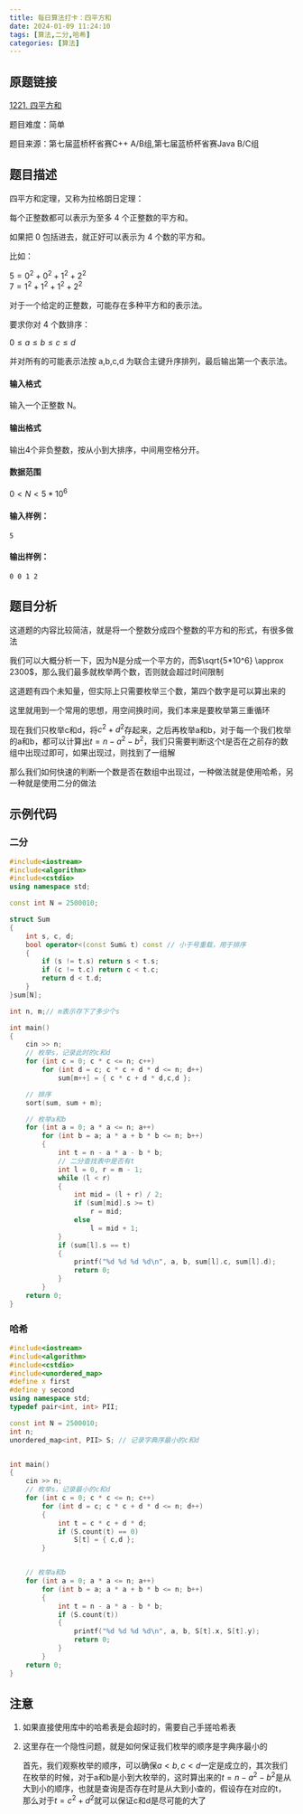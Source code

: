 ```yaml
---
title: 每日算法打卡：四平方和
date: 2024-01-09 11:24:10
tags: [算法,二分,哈希]
categories: [算法]
---
```


## 原题链接

[1221. 四平方和](https://www.acwing.com/problem/content/1223/)

题目难度：简单

题目来源：第七届蓝桥杯省赛C++ A/B组,第七届蓝桥杯省赛Java B/C组

## 题目描述

四平方和定理，又称为拉格朗日定理：

每个正整数都可以表示为至多 4 个正整数的平方和。

如果把 0 包括进去，就正好可以表示为 4 个数的平方和。

比如：

$5 = 0^2 + 0^2 + 1^2 + 2^2$  
$7 = 1^2 + 1^2 + 1^2 + 2^2$

对于一个给定的正整数，可能存在多种平方和的表示法。

要求你对 4 个数排序：

$0 \le a \le b \le c \le d$

并对所有的可能表示法按 a,b,c,d 为联合主键升序排列，最后输出第一个表示法。

#### 输入格式

输入一个正整数 N。

#### 输出格式

输出4个非负整数，按从小到大排序，中间用空格分开。

#### 数据范围

$0 < N < 5 * 10^6$

#### 输入样例：

```
5 
```

#### 输出样例：

```
0 0 1 2 
```

## 题目分析

这道题的内容比较简洁，就是将一个整数分成四个整数的平方和的形式，有很多做法

我们可以大概分析一下，因为N是分成一个平方的，而$\sqrt{5*10^6} \approx 2300$，那么我们最多就枚举两个数，否则就会超过时间限制

这道题有四个未知量，但实际上只需要枚举三个数，第四个数字是可以算出来的

这里就用到一个常用的思想，用空间换时间，我们本来是要枚举第三重循环

现在我们只枚举c和d，将$c^2+d^2$存起来，之后再枚举a和b，对于每一个我们枚举的a和b，都可以计算出$t = n-a^2-b^2$，我们只需要判断这个t是否在之前存的数组中出现过即可，如果出现过，则找到了一组解

那么我们如何快速的判断一个数是否在数组中出现过，一种做法就是使用哈希，另一种就是使用二分的做法

## 示例代码

### 二分

```cpp
#include<iostream>
#include<algorithm>
#include<cstdio>
using namespace std;

const int N = 2500010;

struct Sum
{
    int s, c, d;
    bool operator<(const Sum& t) const // 小于号重载，用于排序
    {
        if (s != t.s) return s < t.s;
        if (c != t.c) return c < t.c;
        return d < t.d;
    }
}sum[N];

int n, m;// m表示存下了多少个s

int main()
{
    cin >> n;
    // 枚举s，记录此时的c和d
    for (int c = 0; c * c <= n; c++)
        for (int d = c; c * c + d * d <= n; d++)
            sum[m++] = { c * c + d * d,c,d };

    // 排序
    sort(sum, sum + m);

    // 枚举a和b
    for (int a = 0; a * a <= n; a++)
        for (int b = a; a * a + b * b <= n; b++)
        {
            int t = n - a * a - b * b;
            // 二分查找表中是否有t
            int l = 0, r = m - 1;
            while (l < r)
            {
                int mid = (l + r) / 2;
                if (sum[mid].s >= t)
                    r = mid;
                else
                    l = mid + 1;
            }
            if (sum[l].s == t)
            {
                printf("%d %d %d %d\n", a, b, sum[l].c, sum[l].d);
                return 0;
            }
        }
    return 0;
}
```

### 哈希

```cpp
#include<iostream>
#include<algorithm>
#include<cstdio>
#include<unordered_map>
#define x first
#define y second
using namespace std;
typedef pair<int, int> PII;

const int N = 2500010;
int n;
unordered_map<int, PII> S; // 记录字典序最小的c和d


int main()
{
    cin >> n;
    // 枚举s，记录最小的c和d
    for (int c = 0; c * c <= n; c++)
        for (int d = c; c * c + d * d <= n; d++)
        {
            int t = c * c + d * d;
            if (S.count(t) == 0)
                S[t] = { c,d };
        }


    // 枚举a和b
    for (int a = 0; a * a <= n; a++)
        for (int b = a; a * a + b * b <= n; b++)
        {
            int t = n - a * a - b * b;
            if (S.count(t))
            {
                printf("%d %d %d %d\n", a, b, S[t].x, S[t].y);
                return 0;
            }
        }
    return 0;
}
```

## 注意

1. 如果直接使用库中的哈希表是会超时的，需要自己手搓哈希表

2. 这里存在一个隐性问题，就是如何保证我们枚举的顺序是字典序最小的

   首先，我们观察枚举的顺序，可以确保$a<b,c<d$一定是成立的，其次我们在枚举的时候，对于a和b是小到大枚举的，这时算出来的$t=n-a^2-b^2$是从大到小的顺序，也就是查询是否存在时是从大到小查的，假设存在对应的t，那么对于$t=c^2+d^2$就可以保证c和d是尽可能的大了
